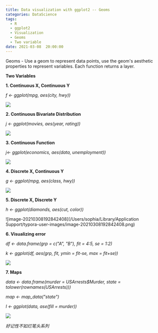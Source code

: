 ```yaml
---
title: Data visualization with ggplot2 -- Geoms
categories: DataScience
tags:
  - R 
  - ggplot2
  - Visualization
  - Geoms
  - Two variable
date: 2021-03-08  20:00:00
---
```

Geoms - Use a geom to represent data points, use the geom's aesthetic properties to represent variables. Each function returns a layer.

**Two Variables**

**1. Continuous X, Continuous Y**

*f <- ggplot(mpg, aes(city, hwy))*

![](https://tva1.sinaimg.cn/large/008eGmZEly1gocp23r9ayj30ns0qkgpi.jpg)

**2. Continuous Bivariate Distribution**

*j <- ggplot(movies, aes(year, rating))*

![](https://tva1.sinaimg.cn/large/008eGmZEly1gocp53lut3j30ny0co0um.jpg)

**3. Continuous Function**

*j<- ggplot(economics, aes(data, unemployment))*

![](https://tva1.sinaimg.cn/large/008eGmZEly1gocp939nmnj30ny0ccta9.jpg)

**4. Discrete X, Continuous Y**

*g <- ggplot(mpg, aes(class, hwy))*

![](https://tva1.sinaimg.cn/large/008eGmZEly1gocpzbnq27j30n40g0418.jpg)

**5. Discrete X, Discrete Y**

*h <- ggplot(diamonds, aes(cut, color))*

![image-20210308192842408](/Users/sophia/Library/Application Support/typora-user-images/image-20210308192842408.png)

**6. Visualizing error**

*df <- data.frame(grp = c("A", "B"), fit = 4:5, se = 1:2)*

*k <- ggplot(df, aes(grp, fit, ymin = fit-se, max = fit+se))*

![](https://tva1.sinaimg.cn/large/008eGmZEly1gocq7ibc25j30ny0fyq9f.jpg)

**7. Maps**

*data <- data.frame(murder = USArrests$Murder, state = tolower(rownames(USArrests)))*

*map <- map_data("state")*

*I <- ggplot(data, ase(fill = murder))*

![](https://tva1.sinaimg.cn/large/008eGmZEly1gocqd0kz80j30nw05g3zi.jpg)

*好记性不如烂笔头系列*

